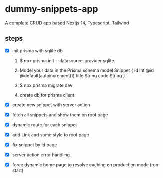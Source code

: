 # dummy-snippets-app
A complete CRUD app based Nextjs 14, Typescript, Tailwind

## steps
- [x] init prisma with sqlite db
    1. $ npx prisma init --datasource-provider sqlite
    2. Model your data in the Prisma schema
        model Snippet {
            id    Int     @id @default(autoincrement())
            title String 
            code  String
        }

    3. $ npx prisma migrate dev
    4. create db for prisma client

- [x] create new snippet with server action
- [x] fetch all snippets and show them on root page
- [x] dynamic route for each snippet
- [x] add Link and some style to root page
- [x] fix snippet by id page
- [x] server action error handling
- [x] force dynamic home page to resolve caching on production mode (run start)